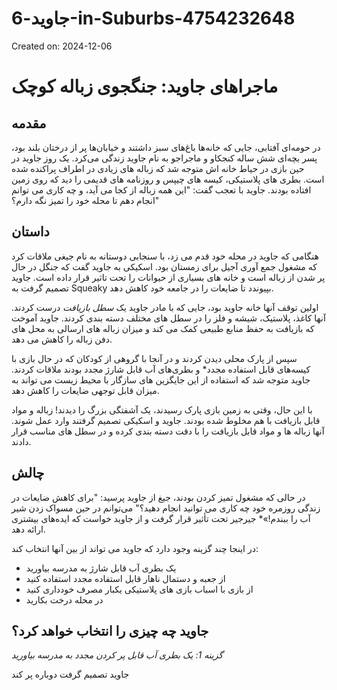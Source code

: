 # جاوید-6-in-Suburbs-4754232648

Created on: 2024-12-06

**ماجراهای جاوید: جنگجوی زباله کوچک**
==============================================

**مقدمه**
---------------

در حومه‌ای آفتابی، جایی که خانه‌ها باغ‌های سبز داشتند و خیابان‌ها پر از درختان بلند بود، پسر بچه‌ای شش ساله کنجکاو و ماجراجو به نام جاوید زندگی می‌کرد. یک روز جاوید در حین بازی در حیاط خانه اش متوجه شد که زباله های زیادی در اطراف پراکنده شده است. بطری های پلاستیکی، کیسه های چیپس و روزنامه های قدیمی را دید که روی زمین افتاده بودند. جاوید با تعجب گفت: "این همه زباله از کجا می آید، و چه کاری می توانم انجام دهم تا محله خود را تمیز نگه دارم؟"

**داستان**
----------

هنگامی که جاوید در محله خود قدم می زد، با سنجابی دوستانه به نام جیغی ملاقات کرد که مشغول جمع آوری آجیل برای زمستان بود. اسکیکی به جاوید گفت که جنگل در حال پر شدن از زباله است و خانه های بسیاری از حیوانات را تحت تاثیر قرار داده است. جاوید تصمیم گرفت به Squeaky بپیوندد تا ضایعات را در جامعه خود کاهش دهد.

اولین توقف آنها خانه جاوید بود، جایی که با مادر جاوید یک *سطل بازیافت* درست کردند. آنها کاغذ، پلاستیک، شیشه و فلز را در سطل های مختلف دسته بندی کردند. جاوید آموخت که بازیافت به حفظ منابع طبیعی کمک می کند و میزان زباله های ارسالی به محل های دفن زباله را کاهش می دهد.

سپس از پارک محلی دیدن کردند و در آنجا با گروهی از کودکان که در حال بازی با کیسه‌های قابل استفاده مجدد* و بطری‌های آب قابل شارژ مجدد بودند ملاقات کردند. جاوید متوجه شد که استفاده از این جایگزین های سازگار با محیط زیست می تواند به میزان قابل توجهی ضایعات را کاهش دهد.

با این حال، وقتی به زمین بازی پارک رسیدند، یک آشفتگی بزرگ را دیدند! زباله و مواد قابل بازیافت با هم مخلوط شده بودند. جاوید و اسکیکی تصمیم گرفتند وارد عمل شوند. آنها زباله ها و مواد قابل بازیافت را با دقت دسته بندی کرده و در سطل های مناسب قرار دادند.

**چالش**
----------------

در حالی که مشغول تمیز کردن بودند، جیغ از جاوید پرسید: "برای کاهش ضایعات در زندگی روزمره خود چه کاری می توانید انجام دهید؟" می‌توانم در حین مسواک زدن شیر آب را ببندم!»* جیرجیر تحت تأثیر قرار گرفت و از جاوید خواست که ایده‌های بیشتری ارائه دهد.

در اینجا چند گزینه وجود دارد که جاوید می تواند از بین آنها انتخاب کند:

* یک بطری آب قابل شارژ به مدرسه بیاورید
* از جعبه و دستمال ناهار قابل استفاده مجدد استفاده کنید
* از بازی با اسباب بازی های پلاستیکی یکبار مصرف خودداری کنید
* در محله درخت بکارید

**جاوید چه چیزی را انتخاب خواهد کرد؟**
---------------------------

*گزینه 1: یک بطری آب قابل پر کردن مجدد به مدرسه بیاورید*

جاوید تصمیم گرفت دوباره پر کند